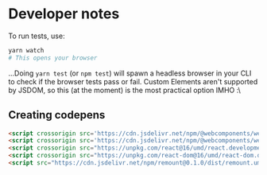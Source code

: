 # Developer notes

To run tests, use:

```sh
yarn watch
# This opens your browser
```

...Doing `yarn test` (or `npm test`) will spawn a headless browser in your CLI to check if the browser tests pass or fail. Custom Elements aren't supported by JSDOM, so this (at the moment) is the most practical option IMHO :\

## Creating codepens

```html
<script crossorigin src='https://cdn.jsdelivr.net/npm/@webcomponents/webcomponentsjs@2.0.4/custom-elements-es5-adapter.js'></script>
<script crossorigin src='https://cdn.jsdelivr.net/npm/@webcomponents/webcomponentsjs@2.0.4/webcomponents-loader.js'></script>
<script crossorigin src="https://unpkg.com/react@16/umd/react.development.js"></script>
<script crossorigin src="https://unpkg.com/react-dom@16/umd/react-dom.development.js"></script>
<script src="https://cdn.jsdelivr.net/npm/remount@0.1.0/dist/remount.umd.min.js"></script>
```
